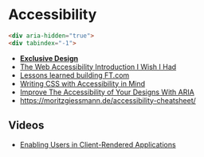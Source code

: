 # Accessibility

```html
<div aria-hidden="true">
<div tabindex="-1">
```

* [**Exclusive Design**](https://exclusive-design.vasilis.nl/fuckups-mama/)
* [The Web Accessibility Introduction I Wish I Had](https://dev.to/maxwell_dev/the-web-accessibility-introduction-i-wish-i-had-4ope)
* [Lessons learned building FT.com](https://www.safaribooksonline.com/library/view/fluent-conference-2017/9781491985298/video311489.html)
* [Writing CSS with Accessibility in Mind](https://medium.com/@matuzo/writing-css-with-accessibility-in-mind-8514a0007939)
* [Improve The Accessibility of Your Designs With ARIA](https://uxplanet.org/improve-the-accessibility-of-your-designs-with-aria-4595d8ea060f)
* https://moritzgiessmann.de/accessibility-cheatsheet/

## Videos

* [Enabling Users in Client-Rendered Applications](https://www.youtube.com/watch?v=LdKjS94ugYI)

